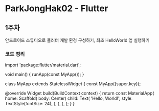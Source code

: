 # ParkJongHak02 - Flutter


## 1주차
안드로이드 스튜디오로 플러터 개발 환경 구성하기, 최초 HelloWorld 앱 실행하기


### 코드 정리
import 'package:flutter/material.dart';

void main() {
  runApp(const MyApp());
}

class MyApp extends StatelessWidget {
  const MyApp({super.key});

  @override
  Widget build(BuildContext context) {
    return const MaterialApp(
      home: Scaffold(
        body: Center(
          child: Text(
            'Hello, World!',
            style: TextStyle(fontSize: 24),
          ),
        ),
      ),
    );
  }
}


